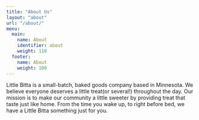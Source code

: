 ```yaml
---
title: "About Us"
layout: "about"
url: "/about/"
menu:
  main:
    name: About
    identifier: about
    weight: 110
  footer:
    name: About
    weight: 100
---
```


Little Bitta is a small-batch, baked goods company based in Minnesota. We
believe everyone deserves a little treat(or several!) throughout the day. Our
mission is to make our community a little sweeter by providing treat that taste
just like home. From the time you wake up, to right before bed, we have a Little
Bitta something just for you.
